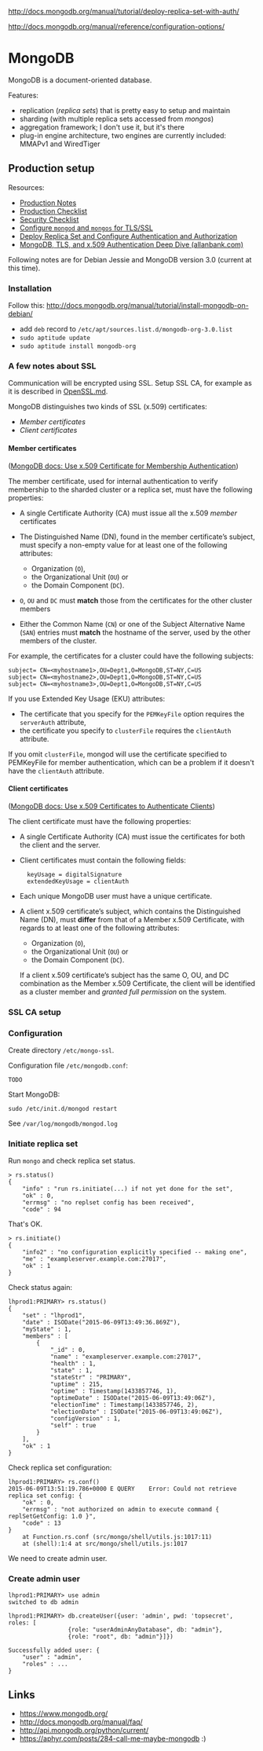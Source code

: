 
http://docs.mongodb.org/manual/tutorial/deploy-replica-set-with-auth/

http://docs.mongodb.org/manual/reference/configuration-options/


MongoDB
=======

MongoDB is a document-oriented database.

Features:

- replication (_replica sets_) that is pretty easy to setup and maintain
- sharding (with multiple replica sets accessed from _mongos_)
- aggregation framework; I don't use it, but it's there
- plug-in engine architecture, two engines are currently included: MMAPv1 and WiredTiger


Production setup
----------------

Resources:

- [Production Notes](http://docs.mongodb.org/manual/administration/production-notes/)
- [Production Checklist](http://docs.mongodb.org/manual/administration/production-checklist/)
- [Security Checklist](http://docs.mongodb.org/manual/administration/security-checklist/)
- [Configure `mongod` and `mongos` for TLS/SSL](http://docs.mongodb.org/manual/tutorial/configure-ssl/)
- [Deploy Replica Set and Configure Authentication and Authorization](http://docs.mongodb.org/manual/tutorial/deploy-replica-set-with-auth/)
- [MongoDB, TLS, and x.509 Authentication Deep Dive (allanbank.com)](http://www.allanbank.com/blog/security/tls/x.509/2014/10/13/tls-x509-and-mongodb/)

Following notes are for Debian Jessie and MongoDB version 3.0 (current at this time).


### Installation

Follow this: http://docs.mongodb.org/manual/tutorial/install-mongodb-on-debian/

- add `deb` record to `/etc/apt/sources.list.d/mongodb-org-3.0.list`
- `sudo aptitude update`
- `sudo aptitude install mongodb-org`


### A few notes about SSL

Communication will be encrypted using SSL.
Setup SSL CA, for example as it is described in
[OpenSSL.md](https://github.com/messa/tips/blob/master/OpenSSL.md#make-your-own-ca).

MongoDB distinguishes two kinds of SSL (x.509) certificates:

- _Member certificates_
- _Client certificates_

#### Member certificates

([MongoDB docs: Use x.509 Certificate for Membership Authentication](http://docs.mongodb.org/manual/tutorial/configure-x509-member-authentication/#member-x-509-certificate))

The member certificate, used for internal authentication to verify membership
to the sharded cluster or a replica set, must have the following properties:

- A single Certificate Authority (CA) must issue all the x.509 _member_ certificates

- The Distinguished Name (DN), found in the member certificate’s subject,
  must specify a non-empty value for at least one of the following attributes:

    - Organization (`O`),
    - the Organizational Unit (`OU`) or
    - the Domain Component (`DC`).

- `O`, `OU` and `DC` must __match__ those from the certificates for the other cluster members

- Either the Common Name (`CN`) or one of the Subject Alternative Name (`SAN`) entries
  must __match__ the hostname of the server, used by the other members of the cluster.

For example, the certificates for a cluster could have the following subjects:

    subject= CN=<myhostname1>,OU=Dept1,O=MongoDB,ST=NY,C=US
    subject= CN=<myhostname2>,OU=Dept1,O=MongoDB,ST=NY,C=US
    subject= CN=<myhostname3>,OU=Dept1,O=MongoDB,ST=NY,C=US

If you use Extended Key Usage (EKU) attributes:

- The certificate that you specify for the `PEMKeyFile` option requires the `serverAuth` attribute,
- the certificate you specify to `clusterFile` requires the `clientAuth` attribute.

If you omit `clusterFile`, mongod will use the certificate specified to PEMKeyFile for member authentication,
which can be a problem if it doesn't have the `clientAuth` attribute.


#### Client certificates

([MongoDB docs: Use x.509 Certificates to Authenticate Clients](http://docs.mongodb.org/manual/tutorial/configure-x509-client-authentication/#client-x-509-certificate))

The client certificate must have the following properties:

- A single Certificate Authority (CA) must issue the certificates for both the client and the server.
- Client certificates must contain the following fields:

        keyUsage = digitalSignature
        extendedKeyUsage = clientAuth

- Each unique MongoDB user must have a unique certificate.
- A client x.509 certificate’s subject, which contains the Distinguished Name (DN), must __differ__ from that of a Member x.509 Certificate, with regards to at least one of the following attributes:

    - Organization (`O`),
    - the Organizational Unit (`OU`) or
    - the Domain Component (`DC`).

    If a client x.509 certificate’s subject has the same O, OU, and DC combination as the Member x.509 Certificate, the client will be identified as a cluster member and _granted full permission_ on the system.


### SSL CA setup




### Configuration


Create directory `/etc/mongo-ssl`.

Configuration file `/etc/mongodb.conf`:

    TODO

Start MongoDB:

    sudo /etc/init.d/mongod restart

See `/var/log/mongodb/mongod.log`


### Initiate replica set

Run `mongo` and check replica set status.

    > rs.status()
    {
        "info" : "run rs.initiate(...) if not yet done for the set",
        "ok" : 0,
        "errmsg" : "no replset config has been received",
        "code" : 94

That's OK.

    > rs.initiate()
    {
        "info2" : "no configuration explicitly specified -- making one",
        "me" : "exampleserver.example.com:27017",
        "ok" : 1
    }

Check status again:

    lhprod1:PRIMARY> rs.status()
    {
        "set" : "lhprod1",
        "date" : ISODate("2015-06-09T13:49:36.869Z"),
        "myState" : 1,
        "members" : [
            {
                "_id" : 0,
                "name" : "exampleserver.example.com:27017",
                "health" : 1,
                "state" : 1,
                "stateStr" : "PRIMARY",
                "uptime" : 215,
                "optime" : Timestamp(1433857746, 1),
                "optimeDate" : ISODate("2015-06-09T13:49:06Z"),
                "electionTime" : Timestamp(1433857746, 2),
                "electionDate" : ISODate("2015-06-09T13:49:06Z"),
                "configVersion" : 1,
                "self" : true
            }
        ],
        "ok" : 1
    }

Check replica set configuration:

    lhprod1:PRIMARY> rs.conf()
    2015-06-09T13:51:19.786+0000 E QUERY    Error: Could not retrieve replica set config: {
        "ok" : 0,
        "errmsg" : "not authorized on admin to execute command { replSetGetConfig: 1.0 }",
        "code" : 13
    }
        at Function.rs.conf (src/mongo/shell/utils.js:1017:11)
        at (shell):1:4 at src/mongo/shell/utils.js:1017

We need to create admin user.


### Create admin user

    lhprod1:PRIMARY> use admin
    switched to db admin

    lhprod1:PRIMARY> db.createUser({user: 'admin', pwd: 'topsecret', roles: [
                     {role: "userAdminAnyDatabase", db: "admin"},
                     {role: "root", db: "admin"}]})

    Successfully added user: {
        "user" : "admin",
        "roles" : ...
    }



Links
-----

- https://www.mongodb.org/
- http://docs.mongodb.org/manual/faq/
- http://api.mongodb.org/python/current/
- https://aphyr.com/posts/284-call-me-maybe-mongodb :)

